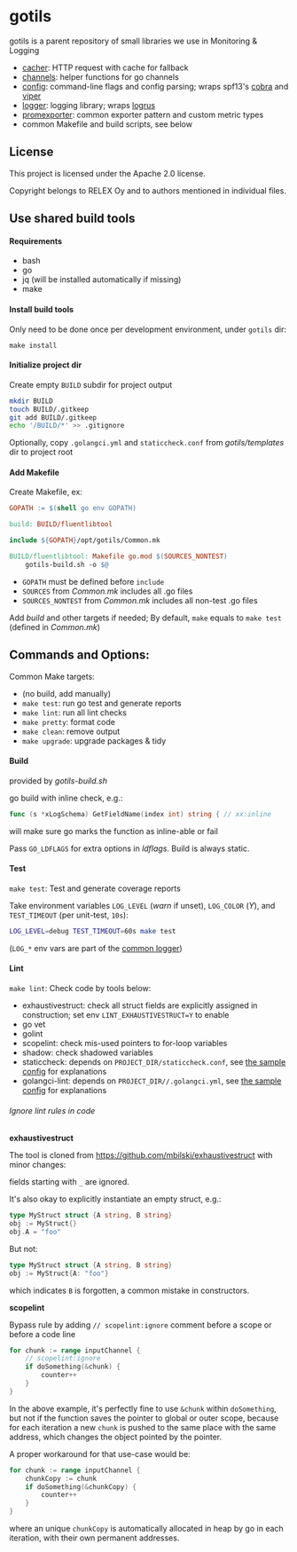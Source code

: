 # gotils

gotils is a parent repository of small libraries we use in Monitoring \& Logging

- [cacher](cacher/README.md): HTTP request with cache for fallback
- [channels](channels/README.md): helper functions for go channels
- [config](config/README.md): command-line flags and config parsing; wraps spf13's [cobra](github.com/spf13/cobra) and [viper](github.com/spf13/viper)
- [logger](logger/README.md): logging library; wraps [logrus](github.com/sirupsen/logrus)
- [promexporter](promexporter/README.md): common exporter pattern and custom metric types
- common Makefile and build scripts, see below

## License

This project is licensed under the Apache 2.0 license.

Copyright belongs to RELEX Oy and to authors mentioned in individual files.


## Use shared build tools

#### Requirements
- bash
- go
- jq (will be installed automatically if missing)
- make

#### Install build tools

Only need to be done once per development environment, under `gotils` dir:

```
make install
```

#### Initialize project dir

Create empty `BUILD` subdir for project output

```bash
mkdir BUILD
touch BUILD/.gitkeep
git add BUILD/.gitkeep
echo '/BUILD/*' >> .gitignore
```

Optionally, copy `.golangci.yml` and `staticcheck.conf` from *gotils/templates* dir to project root

#### Add Makefile

Create Makefile, ex:

```makefile
GOPATH := $(shell go env GOPATH)

build: BUILD/fluentlibtool

include ${GOPATH}/opt/gotils/Common.mk

BUILD/fluentlibtool: Makefile go.mod $(SOURCES_NONTEST)
	gotils-build.sh -o $@
```

- `GOPATH` must be defined before `include`
- `SOURCES` from *Common.mk* includes all .go files
- `SOURCES_NONTEST` from *Common.mk* includes all non-test .go files

Add *build* and other targets if needed; By default, `make` equals to `make test` (defined in *Common.mk*)

## Commands and Options:

Common Make targets:

- (no build, add manually)
- `make test`: run go test and generate reports
- `make lint`: run all lint checks
- `make pretty`: format code
- `make clean`: remove output
- `make upgrade`: upgrade packages \& tidy

#### Build

provided by *gotils-build.sh*

go build with inline check, e.g.:

```go
func (s *xLogSchema) GetFieldName(index int) string { // xx:inline
```

will make sure go marks the function as inline-able or fail

Pass `GO_LDFLAGS` for extra options in *ldflags*. Build is always static.

#### Test

`make test`: Test and generate coverage reports

Take environment variables `LOG_LEVEL` (*warn* if unset), `LOG_COLOR` (*Y*), and `TEST_TIMEOUT` (per unit-test, `10s`):

```bash
LOG_LEVEL=debug TEST_TIMEOUT=60s make test
```

(`LOG_*` env vars are part of the [common logger](logger/README.md))

#### Lint

`make lint`: Check code by tools below:

- exhaustivestruct: check all struct fields are explicitly assigned in construction; set env `LINT_EXHAUSTIVESTRUCT=Y` to enable
- go vet
- golint
- scopelint: check mis-used pointers to for-loop variables
- shadow: check shadowed variables
- staticcheck: depends on `PROJECT_DIR/staticcheck.conf`, see [the sample config](templates/staticcheck.conf) for explanations
- golangci-lint: depends on `PROJECT_DIR//.golangci.yml`, see [the sample config](templates/.golangci.yml) for explanations

###### Ignore lint rules in code

**exhaustivestruct**

The tool is cloned from https://github.com/mbilski/exhaustivestruct with minor changes:

fields starting with `_` are ignored.

It's also okay to explicitly instantiate an empty struct, e.g.:
```go
type MyStruct struct {A string, B string}
obj := MyStruct{}
obj.A = "foo"
```

But not:
```go
type MyStruct struct {A string, B string}
obj := MyStruct{A: "foo"}
```

which indicates `B` is forgotten, a common mistake in constructors.

**scopelint**

Bypass rule by adding `// scopelint:ignore` comment before a scope or before a code line

```go
for chunk := range inputChannel {
    // scopelint:ignore
    if doSomething(&chunk) {
        counter++
    }
}
```

In the above example, it's perfectly fine to use `&chunk` within `doSomething`, but not if the function saves the
pointer to global or outer scope, because for each iteration a new `chunk` is pushed to the same place with the same
address, which changes the object pointed by the pointer.

A proper workaround for that use-case would be:

```go
for chunk := range inputChannel {
    chunkCopy := chunk
    if doSomething(&chunkCopy) {
        counter++
    }
}
```

where an unique `chunkCopy` is automatically allocated in heap by go in each iteration, with their own permanent
addresses.
